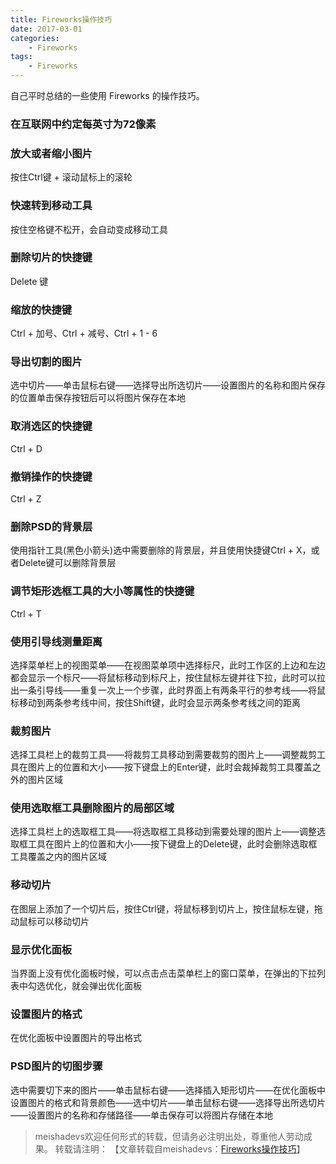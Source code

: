 ```yaml
---
title: Fireworks操作技巧
date: 2017-03-01 
categories:
	- Fireworks
tags:
    - Fireworks
---
```


自己平时总结的一些使用 Fireworks 的操作技巧。
<!--more-->

### 在互联网中约定每英寸为72像素


### 放大或者缩小图片

按住Ctrl键 + 滚动鼠标上的滚轮  


### 快速转到移动工具

按住空格键不松开，会自动变成移动工具  


### 删除切片的快捷键

Delete 键


### 缩放的快捷键

Ctrl + 加号、Ctrl + 减号、Ctrl + 1 - 6  


### 导出切割的图片

选中切片——单击鼠标右键——选择导出所选切片——设置图片的名称和图片保存的位置单击保存按钮后可以将图片保存在本地


### 取消选区的快捷键

Ctrl + D


### 撤销操作的快捷键

Ctrl + Z


### 删除PSD的背景层

使用指针工具(黑色小箭头)选中需要删除的背景层，并且使用快捷键Ctrl + X，或者Delete键可以删除背景层


### 调节矩形选框工具的大小等属性的快捷键

Ctrl + T


### 使用引导线测量距离

选择菜单栏上的视图菜单——在视图菜单项中选择标尺，此时工作区的上边和左边都会显示一个标尺——将鼠标移动到标尺上，按住鼠标左键并往下拉，此时可以拉出一条引导线——重复一次上一个步骤，此时界面上有两条平行的参考线——将鼠标移动到两条参考线中间，按住Shift键，此时会显示两条参考线之间的距离


### 裁剪图片

选择工具栏上的裁剪工具——将裁剪工具移动到需要裁剪的图片上——调整裁剪工具在图片上的位置和大小——按下键盘上的Enter键，此时会裁掉裁剪工具覆盖之外的图片区域


### 使用选取框工具删除图片的局部区域

选择工具栏上的选取框工具——将选取框工具移动到需要处理的图片上——调整选取框工具在图片上的位置和大小——按下键盘上的Delete键，此时会删除选取框工具覆盖之内的图片区域


### 移动切片

在图层上添加了一个切片后，按住Ctrl键，将鼠标移到切片上，按住鼠标左键，拖动鼠标可以移动切片


### 显示优化面板

当界面上没有优化面板时候，可以点击点击菜单栏上的窗口菜单，在弹出的下拉列表中勾选优化，就会弹出优化面板


### 设置图片的格式

在优化面板中设置图片的导出格式


### PSD图片的切图步骤 

选中需要切下来的图片——单击鼠标右键——选择插入矩形切片——在优化面板中设置图片的格式和背景颜色——选中切片——单击鼠标右键——选择导出所选切片——设置图片的名称和存储路径——单击保存可以将图片存储在本地

> meishadevs欢迎任何形式的转载，但请务必注明出处，尊重他人劳动成果。
转载请注明： 【文章转载自meishadevs：[Fireworks操作技巧](http://meishadevs.com/blog/Fireworks操作技巧)】